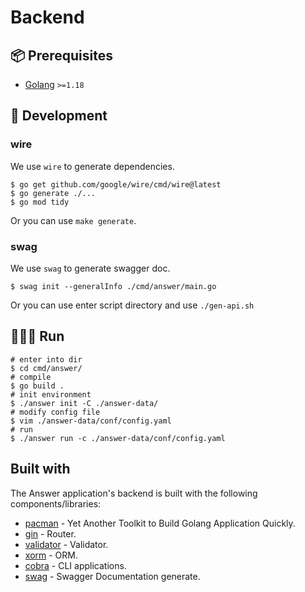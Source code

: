 ---
---

# Backend

## 📦 Prerequisites

- [Golang](https://go.dev/) `>=1.18`

## 🔨 Development

### wire

We use `wire` to generate dependencies.

```shell
$ go get github.com/google/wire/cmd/wire@latest
$ go generate ./...
$ go mod tidy
```

Or you can use `make generate`.

### swag

We use `swag` to generate swagger doc.

```shell
$ swag init --generalInfo ./cmd/answer/main.go
```

Or you can use enter script directory and use `./gen-api.sh`

## 🏃🏻‍♀️ Run

```shell
# enter into dir
$ cd cmd/answer/
# compile
$ go build .
# init environment
$ ./answer init -C ./answer-data/
# modify config file 
$ vim ./answer-data/conf/config.yaml
# run 
$ ./answer run -c ./answer-data/conf/config.yaml
```

## Built with

The Answer application's backend is built with the following components/libraries:

- [pacman](https://github.com/segmentfault/pacman) - Yet Another Toolkit to Build Golang Application Quickly.
- [gin](https://github.com/gin-gonic/gin/) - Router.
- [validator](https://github.com/go-playground/validator/) - Validator.
- [xorm](https://xorm.io/) - ORM.
- [cobra](https://github.com/spf13/cobra) - CLI applications.
- [swag](https://github.com/swaggo/swag) -  Swagger Documentation generate.
